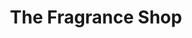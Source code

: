 ---
title: "The Fragrance Shop"
url: /grays/the-fragrance-shop-west-thurrock-way/
shop: perfumery
---